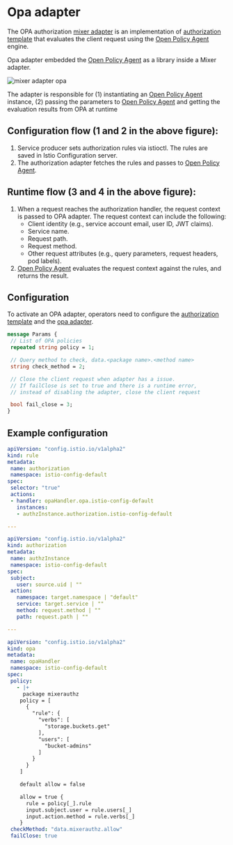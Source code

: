# Opa adapter

The OPA authorization [mixer adapter](https://istio.io/docs/concepts/policy-and-control/mixer.html#adapters) is an implementation of [authorization template](https://github.com/istio/istio/tree/master/mixer/template/authorization)
that evaluates the client request using the [Open Policy Agent](http://www.openpolicyagent.org/) engine.

Opa adapter embedded the [Open Policy Agent](http://www.openpolicyagent.org/) as a library inside a Mixer adapter.

![mixer adapter opa](https://github.com/mangchiandjjoe/istio/blob/authorization_opa_adapter_fix/mixer/adapter/opa/mixer_adapter_opa.png?raw=true)

The adapter is responsible for (1) instantiating an [Open Policy Agent](http://www.openpolicyagent.org/) instance,
(2) passing the parameters to [Open Policy Agent](http://www.openpolicyagent.org/) and getting the evaluation results from OPA at runtime

## Configuration flow (1 and 2 in the above figure):

  1. Service producer sets authorization rules via istioctl. The rules are saved in Istio Configuration server.
  1. The authorization adapter fetches the rules and passes to [Open Policy Agent](http://www.openpolicyagent.org/).

## Runtime flow (3 and 4 in the above figure):

  1. When a request reaches the authorization handler, the request context is passed to OPA adapter. The request context can include the following:
     * Client identity (e.g., service account email, user ID, JWT claims).
     * Service name.
     * Request path.
     * Request method.
     * Other request attributes (e.g., query parameters, request headers, pod labels).
  1. [Open Policy Agent](http://www.openpolicyagent.org/) evaluates the request context against the rules, and returns the result.

## Configuration

To activate an OPA adapter, operators need to configure the
[authorization template](https://github.com/istio/istio/blob/master/mixer/template/authorization/template.proto) and the
[opa adapter](https://github.com/istio/istio/blob/master/mixer/adapter/opa/config/config.proto).

```protobuf
message Params {
 // List of OPA policies
 repeated string policy = 1;

 // Query method to check, data.<package name>.<method name>
 string check_method = 2;

 // Close the client request when adapter has a issue.
 // If failClose is set to true and there is a runtime error,
 // instead of disabling the adapter, close the client request

 bool fail_close = 3;
}
```

## Example configuration

```yaml
apiVersion: "config.istio.io/v1alpha2"
kind: rule
metadata:
 name: authorization
 namespace: istio-config-default
spec:
 selector: "true"
 actions:
 - handler: opaHandler.opa.istio-config-default
   instances:
   - authzInstance.authorization.istio-config-default

---

apiVersion: "config.istio.io/v1alpha2"
kind: authorization
metadata:
 name: authzInstance
 namespace: istio-config-default
spec:
 subject:
   user: source.uid | ""
 action:
   namespace: target.namespace | "default"
   service: target.service | ""
   method: request.method | ""
   path: request.path | ""

---

apiVersion: "config.istio.io/v1alpha2"
kind: opa
metadata:
 name: opaHandler
 namespace: istio-config-default
spec:
 policy:
   - |+
     package mixerauthz
    policy = [
      {
        "rule": {
          "verbs": [
            "storage.buckets.get"
          ],
          "users": [
            "bucket-admins"
          ]
        }
      }
    ]

    default allow = false

    allow = true {
      rule = policy[_].rule
      input.subject.user = rule.users[_]
      input.action.method = rule.verbs[_]
    }
 checkMethod: "data.mixerauthz.allow"
 failClose: true
```
